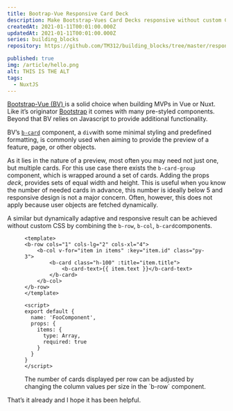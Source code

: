 ```yaml
---
title: Bootrap-Vue Responsive Card Deck
description: Make Bootstrap-Vues Card Decks responsive without custom CSS
createdAt: 2021-01-11T00:01:00.000Z
updatedAt: 2021-01-11T00:01:00.000Z
series: building_blocks
repository: https://github.com/TM312/building_blocks/tree/master/responsive-b-card-group

published: true
img: /article/hello.png
alt: THIS IS THE ALT
tags:
  - NuxtJS
---
```


<a class="font-bold text-purple-600" href="https://bootstrap-vue.org/" target="_blank"> Bootstrap-Vue (BV) </a> is a solid choice when building MVPs in Vue or Nuxt. Like it’s originator <a class="font-bold text-purple-600" href="https://getbootstrap.com/" target="_blank">Bootstrap</a> it comes with many pre-styled components. Beyond that BV relies on Javascript to provide additional functionality.

BV’s <a href="https://bootstrap-vue.org/docs/components/card" target="_blank">`b-card`</a> component, a `div`with some minimal styling and predefined formatting, is commonly used when aiming to provide the preview of a feature, page, or other objects.

As it lies in the nature of a preview, most often you may need not just one, but multiple cards. For this use case there exists the `b-card-group` component, which is wrapped around a set of cards. Adding the props <i>deck</i>, provides sets of equal width and height. This is useful when you know the number of needed cards in advance, this number is ideally below 5 and responsive design is not a major concern. Often, however, this does not apply because user objects are fetched dynamically.

A similar but dynamically adaptive and responsive result can be achieved without custom CSS by combining the `b-row`, `b-col`, `b-card`components.

<figure>

```vue[FooComponent.vue]
<template>
<b-row cols="1" cols-lg="2" cols-xl="4">
    <b-col v-for="item in items" :key="item.id" class="py-3">
        <b-card class="h-100" :title="item.title">
            <b-card-text>{{ item.text }}</b-card-text>
        </b-card>
    </b-col>
</b-row>
</template>

<script>
export default {
  name: 'FooComponent',
  props: {
    items: {
      type: Array,
      required: true
    }
  }
}
</script>
```

  <figcaption>The number of cards displayed per row can be adjusted by changing the column values per size in the `b-row` component.</figcaption>

</figure>

That’s it already and I hope it has been helpful.
